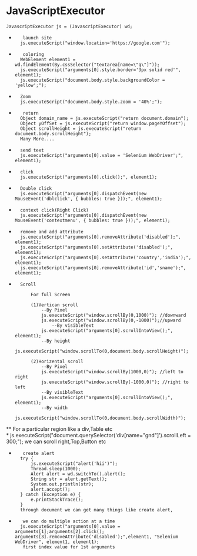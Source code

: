 # JavaScriptExecutor



	JavascriptExecutor js = (JavascriptExecutor) wd;

*		 launch site
		js.executeScript("window.location='https://google.com'");

*		 coloring
		WebElement element1 = wd.findElement(By.cssSelector("textarea[name=\"q\"]"));
		js.executeScript("arguments[0].style.border='3px solid red'", element1); 
		js.executeScript("document.body.style.backgroundColor = 'yellow';"); 

		
*		Zoom
		js.executeScript("document.body.style.zoom = '40%';"); 
		
*		 return
		Object domain_name = js.executeScript("return document.domain");
		Object yOffSet = js.executeScript("return window.pageYOffset");
		Object scrollHeight = js.executeScript("return document.body.scrollHeight");  
		Many More....

*		send text
		js.executeScript("arguments[0].value = 'Selenium WebDriver';", element1);

*		click
		js.executeScript("arguments[0].click();", element1);

*		Double click
		js.executeScript("arguments[0].dispatchEvent(new MouseEvent('dblclick', { bubbles: true }));", element1);

*		context click(Right Click)
		js.executeScript("arguments[0].dispatchEvent(new MouseEvent('contextmenu', { bubbles: true }));", element1);

*		remove and add attribute
		js.executeScript("arguments[0].removeAttribute('disabled');", element1);
		js.executeScript("arguments[0].setAttribute('disabled');", element1);
		js.executeScript("arguments[0].setAttribute('country','india');", element1);
		js.executeScript("arguments[0].removeAttribute('id','sname');", element1);
		

*		Scroll   
  
			For full Screen     
		  
			(1)Vertican scroll
				--By Pixel
				js.executeScript("window.scrollBy(0,1000)"); //downward
				js.executeScript("window.scrollBy(0,-1000)");//upward   
			    	--By visibleText
				js.executeScript("arguments[0].scrollIntoView();", element1);	  
				--By height
				js.executeScript("window.scrollTo(0,document.body.scrollHeight)");   

   			(2)Horizental scroll
				--By Pixel
				js.executeScript("window.scrollBy(1000,0)"); //left to right
				js.executeScript("window.scrollBy(-1000,0)"); //right to left 
				--By visibleText
				js.executeScript("arguments[0].scrollIntoView();", element1);
				--By width   
				js.executeScript("window.scrollTo(0,document.body.scrollWidth)"); 
			
			
**		For a particular region like a div,Table etc   
*
		js.executeScript("document.querySelector('div[name="gnd"]').scrollLeft = 300;");
		we can scroll right,Top,Button etc
		  			

*		 create alert
		try {
			js.executeScript("alert('hii')");
			Thread.sleep(1000);
			Alert alert = wd.switchTo().alert();
			String str = alert.getText();
			System.out.println(str);
			alert.accept();
		} catch (Exception e) {
			e.printStackTrace();
		}
		through document we can get many things like create alert,
		
		
		
*		 we can do multiple action at a time
		js.executeScript("arguments[0].value = arguments[1];arguments[2].click(); arguments[3].removeAttribute('disabled');",element1, "Selenium WebDriver", element1, element1);  
		 first index value for 1st arguments
				
				
	


